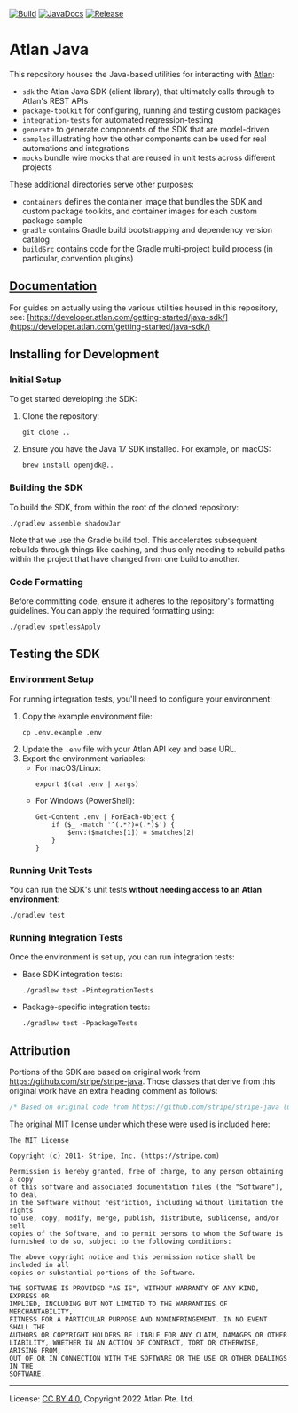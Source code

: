 <!-- SPDX-License-Identifier: CC-BY-4.0 -->
<!-- Copyright 2022 Atlan Pte. Ltd. -->

[![Build](https://github.com/atlanhq/atlan-java/workflows/Merge/badge.svg)](https://github.com/atlanhq/atlan-java/actions/workflows/merge.yml?query=workflow%3AMerge)
[![JavaDocs](https://img.shields.io/badge/javadocs-passing-success)](https://atlanhq.github.io/atlan-java/)
[![Release](https://img.shields.io/maven-central/v/com.atlan/atlan-java?label=release)](https://central.sonatype.com/artifact/com.atlan/atlan-java)
<!--[![Development](https://img.shields.io/nexus/s/com.atlan/atlan-java?label=development&server=https%3A%2F%2Fs01.oss.sonatype.org)](https://s01.oss.sonatype.org/content/repositories/snapshots/com/atlan/atlan-java/) -->
<!--[![CodeQL](https://github.com/atlanhq/atlan-java/workflows/CodeQL/badge.svg)](https://github.com/atlanhq/atlan-java/actions/workflows/codeql-analysis.yml) -->

# Atlan Java

This repository houses the Java-based utilities for interacting with [Atlan](https://atlan.com):

- `sdk` the Atlan Java SDK (client library), that ultimately calls through to Atlan's REST APIs
- `package-toolkit` for configuring, running and testing custom packages
- `integration-tests` for automated regression-testing
- `generate` to generate components of the SDK that are model-driven
- `samples` illustrating how the other components can be used for real automations and integrations
- `mocks` bundle wire mocks that are reused in unit tests across different projects

These additional directories serve other purposes:

- `containers` defines the container image that bundles the SDK and custom package toolkits, and container images for each custom package sample
- `gradle` contains Gradle build bootstrapping and dependency version catalog
- `buildSrc` contains code for the Gradle multi-project build process (in particular, convention plugins)

## [Documentation](https://developer.atlan.com/getting-started/java-sdk/)

For guides on actually using the various utilities housed in this repository, see: [https://developer.atlan.com/getting-started/java-sdk/](https://developer.atlan.com/getting-started/java-sdk/)

## Installing for Development

### Initial Setup
To get started developing the SDK:

1. Clone the repository:
   ```shell
   git clone ..
   ```

2. Ensure you have the Java 17 SDK installed. For example, on macOS:
   ```shell
   brew install openjdk@..
   ```

### Building the SDK
To build the SDK, from within the root of the cloned repository:
```shell
./gradlew assemble shadowJar
```
Note that we use the Gradle build tool. This accelerates subsequent rebuilds through things like caching, and thus only needing to rebuild paths within the project that have changed from one build to another.



### Code Formatting
Before committing code, ensure it adheres to the repository's formatting guidelines. You can apply the required formatting using:

```shell
./gradlew spotlessApply
```

## Testing the SDK
### Environment Setup
For running integration tests, you'll need to configure your environment:

1. Copy the example environment file:
   ```shell
   cp .env.example .env
   ```
2. Update the `.env` file with your Atlan API key and base URL.
3. Export the environment variables:
    - For macOS/Linux:
      ```shell
      export $(cat .env | xargs)
      ```
    - For Windows (PowerShell):
      ```shell
      Get-Content .env | ForEach-Object {
          if ($_ -match '^(.*?)=(.*)$') {
              $env:($matches[1]) = $matches[2]
          }
      }
      ```

### Running Unit Tests
You can run the SDK's unit tests **without needing access to an Atlan environment**:

```shell
./gradlew test
```

### Running Integration Tests
Once the environment is set up, you can run integration tests:

- Base SDK integration tests:
  ```shell
  ./gradlew test -PintegrationTests
  ```
- Package-specific integration tests:
  ```shell
  ./gradlew test -PpackageTests
  ```


## Attribution

Portions of the SDK are based on original work from https://github.com/stripe/stripe-java. Those classes that derive from this original work have an extra heading comment as follows:

```java
/* Based on original code from https://github.com/stripe/stripe-java (under MIT license) */
```

The original MIT license under which these were used is included here:

```text
The MIT License

Copyright (c) 2011- Stripe, Inc. (https://stripe.com)

Permission is hereby granted, free of charge, to any person obtaining a copy
of this software and associated documentation files (the "Software"), to deal
in the Software without restriction, including without limitation the rights
to use, copy, modify, merge, publish, distribute, sublicense, and/or sell
copies of the Software, and to permit persons to whom the Software is
furnished to do so, subject to the following conditions:

The above copyright notice and this permission notice shall be included in all
copies or substantial portions of the Software.

THE SOFTWARE IS PROVIDED "AS IS", WITHOUT WARRANTY OF ANY KIND, EXPRESS OR
IMPLIED, INCLUDING BUT NOT LIMITED TO THE WARRANTIES OF MERCHANTABILITY,
FITNESS FOR A PARTICULAR PURPOSE AND NONINFRINGEMENT. IN NO EVENT SHALL THE
AUTHORS OR COPYRIGHT HOLDERS BE LIABLE FOR ANY CLAIM, DAMAGES OR OTHER
LIABILITY, WHETHER IN AN ACTION OF CONTRACT, TORT OR OTHERWISE, ARISING FROM,
OUT OF OR IN CONNECTION WITH THE SOFTWARE OR THE USE OR OTHER DEALINGS IN THE
SOFTWARE.
```

----
License: [CC BY 4.0](https://creativecommons.org/licenses/by/4.0/),
Copyright 2022 Atlan Pte. Ltd.
